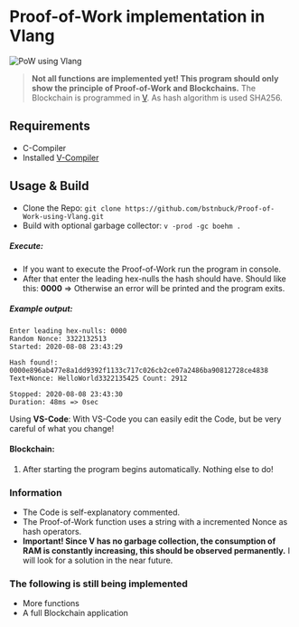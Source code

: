 # Proof-of-Work implementation in Vlang

![PoW using Vlang](https://github.com/bstnbuck/Proof-of-Work-using-Vlang/workflows/PoW%20using%20Vlang/badge.svg?branch=master)

>**Not all functions are implemented yet! This program should only show the principle of Proof-of-Work and Blockchains.**
The Blockchain is programmed in [V](https://github.com/vlang/v). As hash algorithm is used SHA256.


## Requirements
- C-Compiler
- Installed [V-Compiler](https://github.com/vlang/v)

## Usage & Build
* Clone the Repo: `git clone https://github.com/bstnbuck/Proof-of-Work-using-Vlang.git`
* Build with optional garbage collector: ``` v -prod -gc boehm . ```

##### Execute:
* If you want to execute the Proof-of-Work run the program in console.
* After that enter the leading hex-nulls the hash should have. Should like this: **0000**
    => Otherwise an error will be printed and the program exits.

##### Example output:
```
Enter leading hex-nulls: 0000
Random Nonce: 3322132513
Started: 2020-08-08 23:43:29

Hash found!: 0000e896ab477e8a1dd9392f1133c717c026cb2ce07a2486ba90812728ce4838
Text+Nonce: HelloWorld3322135425 Count: 2912

Stopped: 2020-08-08 23:43:30
Duration: 48ms => 0sec
```
Using **VS-Code**:
With VS-Code you can easily edit the Code, but be very careful of what you change!

#### Blockchain:
1.  After starting the program begins automatically. Nothing else to do!

### Information
* The Code is self-explanatory commented.
* The Proof-of-Work function uses a string with a incremented Nonce as hash operators.
* **Important! Since V has no garbage collection, the consumption of RAM is constantly increasing, this should be observed permanently.** I will look for a solution in the near future.

### The following is still being implemented
* More functions
* A full Blockchain application
